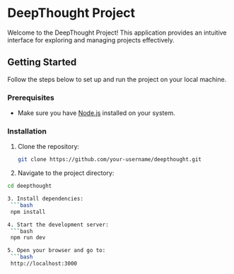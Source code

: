 # DeepThought Project

Welcome to the DeepThought Project! This application provides an intuitive interface for exploring and managing projects effectively.

## Getting Started

Follow the steps below to set up and run the project on your local machine.

### Prerequisites

- Make sure you have [Node.js](https://nodejs.org/) installed on your system.

### Installation  

1. Clone the repository:
   ```bash
   git clone https://github.com/your-username/deepthought.git
   
2. Navigate to the project directory:
  ```bash
  cd deepthought

3. Install dependencies:
   ```bash
   npm install

4. Start the development server:
   ```bash
   npm run dev

5. Open your browser and go to:
   ```bash
   http://localhost:3000

